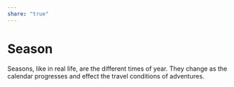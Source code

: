 ```yaml
---
share: "true"
---
```


# Season

Seasons, like in real life, are the different times of year. They change as the calendar progresses and effect the travel conditions of adventures.